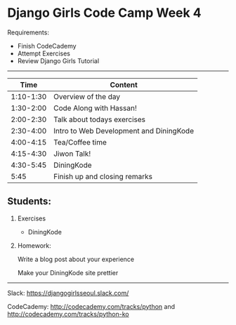 # Django Girls Code Camp Week 4

Requirements:

- Finish CodeCademy
- Attempt Exercises
- Review Django Girls Tutorial

---

| Time  | Content |
| ------------- | ------------- |
| 1:10-1:30  | Overview of the day  |
| 1:30-2:00  | Code Along with Hassan!  |
| 2:00-2:30  | Talk about todays exercises  |
| 2:30-4:00  | Intro to Web Development and DiningKode  |
| 4:00-4:15  | Tea/Coffee time  |
| 4:15-4:30  | Jiwon Talk!  |
| 4:30-5:45  | DiningKode  |
| 5:45  | Finish up and closing remarks  |

Students:
---

1. Exercises

    - DiningKode 

2. Homework:

    Write a blog post about your experience

    Make your DiningKode site prettier

---

Slack: https://djangogirlsseoul.slack.com/ 

CodeCademy: http://codecademy.com/tracks/python and http://codecademy.com/tracks/python-ko


